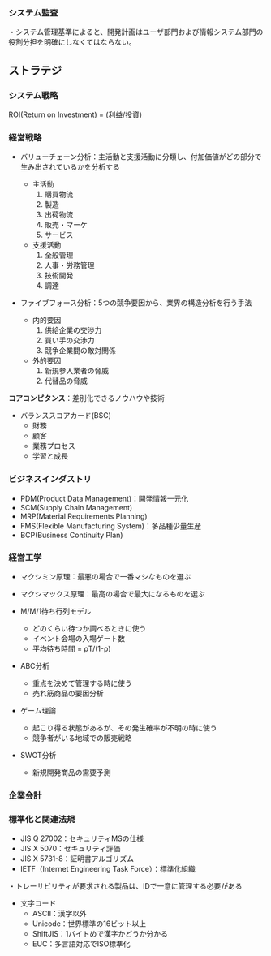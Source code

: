 ### システム監査

・システム管理基準によると、開発計画はユーザ部門および情報システム部門の役割分担を明確にしなくてはならない。  

## ストラテジ

### システム戦略

ROI(Return on Investment) = (利益/投資)

### 経営戦略

- バリューチェーン分析：主活動と支援活動に分類し、付加価値がどの部分で生み出されているかを分析する  
    - 主活動
        1. 購買物流
        2. 製造
        3. 出荷物流
        4. 販売・マーケ
        5. サービス
    - 支援活動
        1. 全般管理
        2. 人事・労務管理
        3. 技術開発
        4. 調達  

- ファイブフォース分析：5つの競争要因から、業界の構造分析を行う手法
    - 内的要因
        1. 供給企業の交渉力
        2. 買い手の交渉力
        3. 競争企業間の敵対関係
    - 外的要因
        1. 新規参入業者の脅威
        2. 代替品の脅威

**コアコンピタンス**：差別化できるノウハウや技術  

- バランススコアカード(BSC)
    - 財務
    - 顧客
    - 業務プロセス
    - 学習と成長


### ビジネスインダストリ
- PDM(Product Data Management)：開発情報一元化
- SCM(Supply Chain Management)
- MRP(Material Requirements Planning)
- FMS(Flexible Manufacturing System)：多品種少量生産
- BCP(Business Continuity Plan)

### 経営工学

- マクシミン原理：最悪の場合で一番マシなものを選ぶ
- マクシマックス原理：最高の場合で最大になるものを選ぶ

- M/M/1待ち行列モデル
    - どのくらい待つか調べるときに使う
    - イベント会場の入場ゲート数
    - 平均待ち時間 = ρT/(1-ρ)
- ABC分析
    - 重点を決めて管理する時に使う
    - 売れ筋商品の要因分析
- ゲーム理論
    - 起こり得る状態があるが、その発生確率が不明の時に使う
    - 競争者がいる地域での販売戦略
- SWOT分析
    - 新規開発商品の需要予測

### 企業会計

### 標準化と関連法規

- JIS Q 27002：セキュリティMSの仕様
- JIS X 5070：セキュリティ評価
- JIS X 5731-8：証明書アルゴリズム
- IETF（Internet Engineering Task Force）：標準化組織

・トレーサビリティが要求される製品は、IDで一意に管理する必要がある

- 文字コード
    - ASCII：漢字以外
    - Unicode：世界標準の16ビット以上
    - ShiftJIS：1バイトめで漢字かどうか分かる
    - EUC：多言語対応でISO標準化
